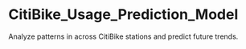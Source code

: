 # CitiBike_Usage_Prediction_Model

Analyze patterns in across CitiBike stations and predict future trends.
